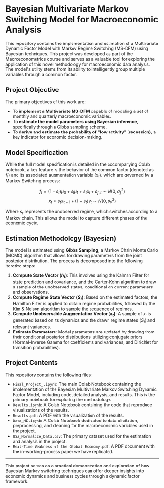 # Bayesian Multivariate Markov Switching Model for Macroeconomic Analysis

This repository contains the implementation and estimation of a Multivariate Dynamic Factor Model with Markov Regime Switching (MS-DFM) using Bayesian techniques. This project was developed as part of the Macroeconometrics course and serves as a valuable tool for exploring the application of this novel methodology for macroeconomic data analysis. The model's utility stems from its ability to intelligently group multiple variables through a common factor.

## Project Objective

The primary objectives of this work are:
* To **implement a Multivariate MS-DFM** capable of modeling a set of monthly and quarterly macroeconomic variables.
* To **estimate the model parameters using Bayesian inference**, specifically through a Gibbs sampling scheme.
* To **derive and estimate the probability of "low activity" (recession)**, a key indicator for economic decision-making.

## Model Specification

While the full model specification is detailed in the accompanying Colab notebook, a key feature is the behavior of the common factor (denoted as $f_t$) and its associated augmentation variable ($x_t$), which are governed by a Markov Switching process:

$$f_t = (1-s_t)\mu_0 + s_t\mu_1 + s_tx_t + \varepsilon_{f,t} \sim N(0,\sigma^2_f)$$
$$x_t = s_tx_{t-1} + (1-s_t)v_t \sim N(0,\sigma^2_v)$$

Where $s_t$ represents the unobserved regime, which switches according to a Markov chain. This allows the model to capture different phases of the economic cycle.

## Estimation Methodology (Bayesian)

The model is estimated using **Gibbs Sampling**, a Markov Chain Monte Carlo (MCMC) algorithm that allows for drawing parameters from the joint posterior distribution. The process is decomposed into the following iterative steps:

1.  **Compute State Vector ($h_t$)**: This involves using the Kalman Filter for state prediction and covariance, and the Carter-Kohn algorithm to draw a sample of the unobserved states, conditional on current parameters and observations.
2.  **Compute Regime State Vector ($S_t$)**: Based on the estimated factors, the Hamilton Filter is applied to obtain regime probabilities, followed by the Kim & Nelson algorithm to sample the sequence of regimes.
3.  **Compute Unobservable Augmentation Vector ($x_t$)**: A sample of $x_t$ is generated based on its dynamics and the drawn regime states ($S_t$) and relevant variances.
4.  **Estimate Parameters**: Model parameters are updated by drawing from their conditional posterior distributions, utilizing conjugate priors (Normal-Inverse Gamma for coefficients and variances, and Dirichlet for transition probabilities).

## Project Contents

This repository contains the following files:

* `Final_Project_.ipynb`: The main Colab Notebook containing the implementation of the Bayesian Multivariate Markov Switching Dynamic Factor Model, including code, detailed analysis, and results. This is the primary notebook for exploring the methodology.
* `Results.ipynb`: A Colab Notebook containing the code that reproduce visualizations of the results.
* `Results.pdf`: A PDF with the visualization of the results.
* `Data_ME.ipynb`: A Colab Notebook dedicated to data elicitation, preprocessing, and cleaning for the macroeconomic variables used in the project.
* `USA_Normalize_Data.csv`: The primary dataset used for the estimation and analysis in the project.
* `Real-Time Weakness of the Global Economy.pdf`: A PDF document with the in-working-process paper we have replicated.


---

This project serves as a practical demonstration and exploration of how Bayesian Markov switching techniques can offer deeper insights into economic dynamics and business cycles through a dynamic factor framework.
